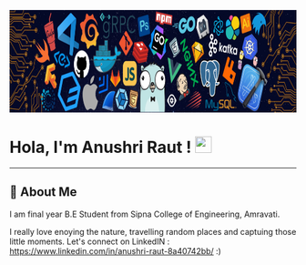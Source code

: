 <p align="center"><img src="https://github.com/abhinav-bohra/abhinav-bohra/blob/main/header.png" width="1380px" height="180px"></p>

# Hola, I'm Anushri Raut ! <img src="https://media.giphy.com/media/hvRJCLFzcasrR4ia7z/giphy.gif" width="29px" height="29px">

<hr>


## 🚀 About Me

I am final year B.E Student from Sipna College of Engineering, Amravati.

I really love enoying the nature, travelling random places and captuing those little moments.
Let's connect on LinkedIN : https://www.linkedin.com/in/anushri-raut-8a40742bb/ :)
